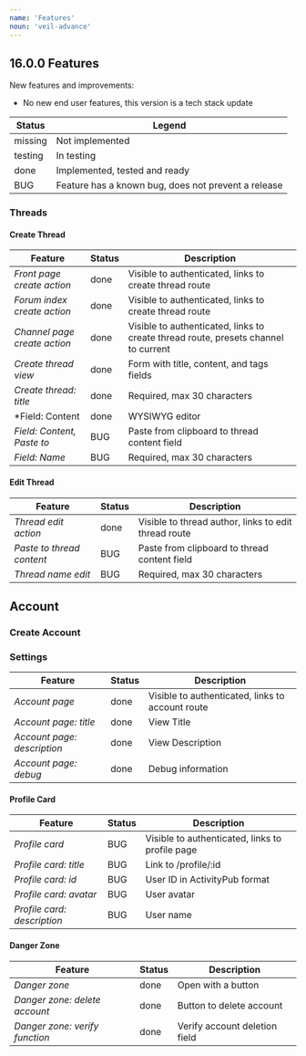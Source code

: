 ```yaml
---
name: 'Features'
noun: 'veil-advance'
---
```


## 16.0.0 Features

New features and improvements:
* No new end user features, this version is a tech stack update

| Status  | Legend                        |
| ------- | ----------------------------- |
| missing | Not implemented               |
| testing | In testing                    |
| done    | Implemented, tested and ready |
| BUG     | Feature has a known bug, does not prevent a release |

### Threads

#### Create Thread

| Feature                      | Status   | Description  |
| ---------------------------- | -------- | ------------ |
| *Front page create action*   | done     | Visible to authenticated, links to create thread route |
| *Forum index create action*  | done     | Visible to authenticated, links to create thread route |
| *Channel page create action* | done     | Visible to authenticated, links to create thread route, presets channel to current |
| *Create thread view*         | done     | Form with title, content, and tags fields |
| *Create thread: title*       | done     | Required, max 30 characters |
| *Field: Content              | done     | WYSIWYG editor |
| *Field: Content, Paste to*   | BUG      | Paste from clipboard to thread content field |
| *Field: Name*                | BUG      | Required, max 30 characters |

#### Edit Thread

| Feature                      | Status   | Description  |
| ---------------------------- | -------- | ------------ |
| *Thread edit action*         | done     | Visible to thread author, links to edit thread route |
| *Paste to thread content*    | BUG      | Paste from clipboard to thread content field |
| *Thread name edit*           | BUG      | Required, max 30 characters |

## Account

### Create Account

### Settings

| Feature                      | Status   | Description  |
| ---------------------------- | -------- | ------------ |
| *Account page*               | done     | Visible to authenticated, links to account route |
| *Account page: title*        | done     | View Title|
| *Account page: description*  | done     | View Description |
| *Account page: debug*        | done     | Debug information |

#### Profile Card

| Feature                      | Status   | Description  |
| ---------------------------- | -------- | ------------ |
| *Profile card*               | BUG     | Visible to authenticated, links to profile page |
| *Profile card: title*        | BUG     | Link to /profile/:id |
| *Profile card: id*           | BUG     | User ID in ActivityPub format |
| *Profile card: avatar*       | BUG     | User avatar |
| *Profile card: description*  | BUG     | User name |

#### Danger Zone

| Feature                        | Status   | Description  |
| ------------------------------ | -------- | ------------ |
| *Danger zone*                  | done     | Open with a button |
| *Danger zone: delete account*  | done     | Button to delete account |
| *Danger zone: verify function* | done     | Verify account deletion field |
